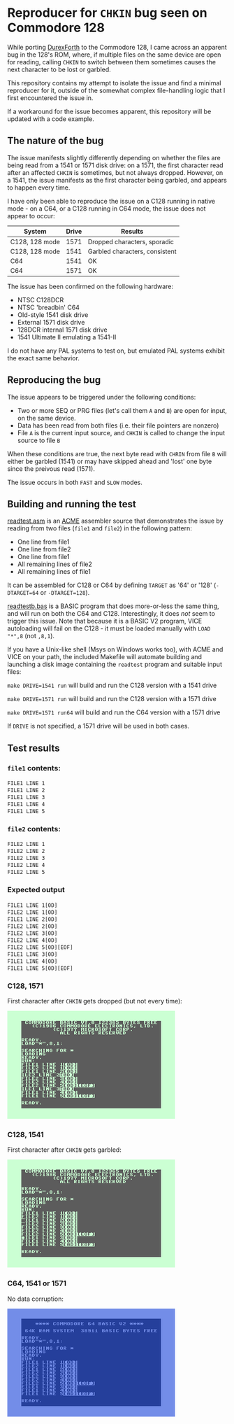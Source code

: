 Reproducer for `CHKIN` bug seen on Commodore 128
================================================

While porting [DurexForth](https://github.com/jkotlinski/durexforth) to the Commodore 128, I came across an apparent bug in the 128's ROM, where, if multiple files on the same device are open for reading, calling `CHKIN` to switch between them sometimes causes the next character to be lost or garbled.

This repository contains my attempt to isolate the issue and find a minimal reproducer for it, outside of the somewhat complex file-handling logic that I first encountered the issue in.

If a workaround for the issue becomes apparent, this repository will be updated with a code example.

The nature of the bug
---------------------

The issue manifests slightly differently depending on whether the files are being read from a 1541 or 1571 disk drive: on a 1571, the first character read after an affected `CHKIN` is sometimes, but not always dropped. However, on a 1541, the issue manifests as the first character being garbled, and appears to happen every time.

I have only been able to reproduce the issue on a C128 running in native mode - on a C64, or a C128 running in C64 mode, the issue does not appear to occur:

| System          | Drive | Results                        |
|-----------------|-------|--------------------------------|
| C128, 128 mode  | 1571  | Dropped characters, sporadic   |
| C128, 128 mode  | 1541  | Garbled characters, consistent |
| C64             | 1541  | OK                             |
| C64             | 1571  | OK                             |

The issue has been confirmed on the following hardware:

- NTSC C128DCR
- NTSC 'breadbin' C64
- Old-style 1541 disk drive
- External 1571 disk drive
- 128DCR internal 1571 disk drive
- 1541 Ultimate II emulating a 1541-II

I do not have any PAL systems to test on, but emulated PAL systems exhibit the exact same behavior.

Reproducing the bug
-------------------

The issue appears to be triggered under the following conditions:

- Two or more SEQ or PRG files (let's call them `A` and `B`) are open for input, on the same device.
- Data has been read from both files (i.e. their file pointers are nonzero)
- File `A` is the current input source, and `CHKIN` is called to change the input source to file `B`

When these conditions are true, the next byte read with `CHRIN` from file `B` will either be garbled (1541) or may have skipped ahead and 'lost' one byte since the preivous read (1571).

The issue occurs in both `FAST` and `SLOW` modes.

Building and running the test
-----------------------------

[readtest.asm](./readtest.asm) is an [ACME](https://sourceforge.net/projects/acme-crossass/) assembler source that demonstrates the issue by reading from two files (`file1` and `file2`) in the following pattern:

- One line from file1
- One line from file2
- One line from file1
- All remaining lines of file2
- All remaining lines of file1

It can be assembled for C128 or C64 by defining `TARGET` as '64' or '128' (`-DTARGET=64` or `-DTARGET=128`).

[readtestb.bas](./readtestb.bas) is a BASIC program that does more-or-less the same thing, and will run on both the C64 and C128. Interestingly, it does *not* seem to trigger this issue. Note that because it is a BASIC V2 program, VICE autoloading will fail on the C128 - it must be loaded manually with `LOAD "*",8` (not `,8,1`).

If you have a Unix-like shell (Msys on Windows works too), with ACME and VICE on your path, the included Makefile will automate building and launching a disk image containing the `readtest` program and suitable input files:

`make DRIVE=1541 run` will build and run the C128 version with a 1541 drive

`make DRIVE=1571 run` will build and run the C128 version with a 1571 drive

`make DRIVE=1571 run64` will build and run the C64 version with a 1571 drive

If `DRIVE` is not specified, a 1571 drive will be used in both cases.

Test results
------------
### `file1` contents:
```
FILE1 LINE 1
FILE1 LINE 2
FILE1 LINE 3
FILE1 LINE 4
FILE1 LINE 5
```

### `file2` contents:
```
FILE2 LINE 1
FILE2 LINE 2
FILE2 LINE 3
FILE2 LINE 4
FILE2 LINE 5
```

### Expected output

```
FILE1 LINE 1[0D]
FILE2 LINE 1[0D]
FILE1 LINE 2[0D]
FILE2 LINE 2[0D]
FILE2 LINE 3[0D]
FILE2 LINE 4[0D]
FILE2 LINE 5[0D][EOF]
FILE1 LINE 3[0D]
FILE1 LINE 4[0D]
FILE1 LINE 5[0D][EOF]
```

### C128, 1571
First character after `CHKIN` gets dropped (but not every time):

![](./images/128-1571.png)

### C128, 1541
First character after `CHKIN` gets garbled:

![](./images/128-1541.png)

### C64, 1541 or 1571
No data corruption:

![](./images/64.png)
